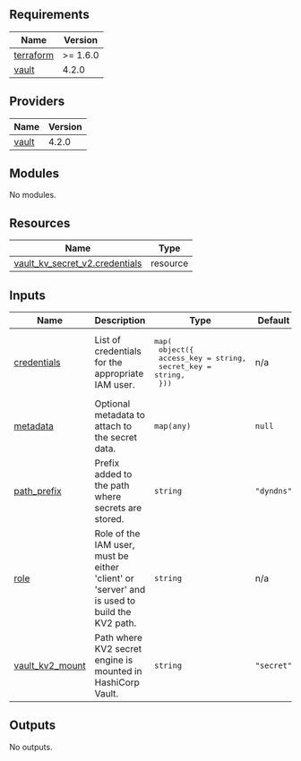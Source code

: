 <!-- BEGIN_TF_DOCS -->
## Requirements

| Name | Version |
|------|---------|
| <a name="requirement_terraform"></a> [terraform](#requirement\_terraform) | >= 1.6.0 |
| <a name="requirement_vault"></a> [vault](#requirement\_vault) | 4.2.0 |

## Providers

| Name | Version |
|------|---------|
| <a name="provider_vault"></a> [vault](#provider\_vault) | 4.2.0 |

## Modules

No modules.

## Resources

| Name | Type |
|------|------|
| [vault_kv_secret_v2.credentials](https://registry.terraform.io/providers/hashicorp/vault/4.2.0/docs/resources/kv_secret_v2) | resource |

## Inputs

| Name | Description | Type | Default | Required |
|------|-------------|------|---------|:--------:|
| <a name="input_credentials"></a> [credentials](#input\_credentials) | List of credentials for the appropriate IAM user. | <pre>map(<br>    object({<br>      access_key = string,<br>      secret_key = string,<br>  }))</pre> | n/a | yes |
| <a name="input_metadata"></a> [metadata](#input\_metadata) | Optional metadata to attach to the secret data. | `map(any)` | `null` | no |
| <a name="input_path_prefix"></a> [path\_prefix](#input\_path\_prefix) | Prefix added to the path where secrets are stored. | `string` | `"dyndns"` | no |
| <a name="input_role"></a> [role](#input\_role) | Role of the IAM user, must be either 'client' or 'server' and is used to build the KV2 path. | `string` | n/a | yes |
| <a name="input_vault_kv2_mount"></a> [vault\_kv2\_mount](#input\_vault\_kv2\_mount) | Path where KV2 secret engine is mounted in HashiCorp Vault. | `string` | `"secret"` | no |

## Outputs

No outputs.
<!-- END_TF_DOCS -->